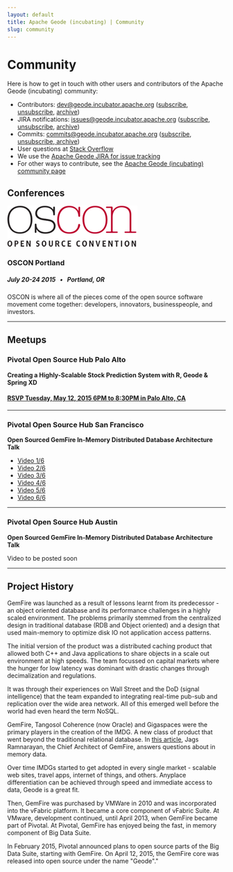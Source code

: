 ```yaml
---
layout: default
title: Apache Geode (incubating) | Community
slug: community
---
```


# Community

<div class='sidebar'>
<p>Here is how to get in touch with other users and contributors of the Apache Geode (incubating) community:</p>
	<ul>
			          <li>
Contributors: <a href="http://mail-archives.apache.org/mod_mbox/incubator-geode-dev/">dev@geode.incubator.apache.org</a>
                            (<a href="mailto:dev-subscribe@geode.incubator.apache.org">subscribe</a>,
                            <a href="mailto:dev-unsubscribe@geode.incubator.apache.org"> unsubscribe</a>, <a href="http://mail-archives.apache.org/mod_mbox/incubator-geode-dev/"> archive</a>)
                        </li>
                        <li>
JIRA notifications: <a href="http://mail-archives.apache.org/mod_mbox/incubator-geode-issues/">issues@geode.incubator.apache.org</a>
                            (<a href="mailto:issues-subscribe@geode.incubator.apache.org">subscribe</a>, 
                            <a href="mailto:issues-unsubscribe@geode.incubator.apache.org"> unsubscribe</a>, <a href="http://mail-archives.apache.org/mod_mbox/incubator-geode-issues/"> archive</a>)
                        </li>
                        <li>
Commits: <a href="http://mail-archives.apache.org/mod_mbox/incubator-geode-commits/">commits@geode.incubator.apache.org</a>
                            (<a href="mailto:commits-subscribe@geode.incubator.apache.org">subscribe</a>, <a href="mailto:commits-unsubscribe@geode.incubator.apache.org"> unsubscribe</a>,<a href="http://mail-archives.apache.org/mod_mbox/incubator-geode-commits/"> archive</a>)
                        </li>
			<li>User questions at <a href="http://stackoverflow.com/questions/tagged/geode+or+gemfire" target="_blank">Stack Overflow</a></li>
			<li>We use the <a href="https://issues.apache.org/jira/browse/GEODE" target="_blank">Apache Geode JIRA for issue tracking</a></li>
			<li>For other ways to contribute, see the <a href="/community/">Apache Geode (incubating) community page</a></li>
			</ul>
</div>



## Conferences

<img class='event-image' src='/images/events/OSCONLogo.png'>

### OSCON Portland

##### July 20-24 2015 &nbsp; • &nbsp; Portland, OR

<div class='description'>OSCON is where all of the pieces come of the open source software movement come together: developers, innovators, businesspeople, and investors. </div>

***

## Meetups

### Pivotal Open Source Hub Palo Alto
**Creating a Highly-Scalable Stock Prediction System with R, Geode & Spring XD**

#### <a href="http://www.meetup.com/Pivotal-Open-Source-Hub/events/221819771/" target="_blank"> RSVP Tuesday, May 12, 2015 6PM to 8:30PM in Palo Alto, CA</a>

***

### Pivotal Open Source Hub San Francisco
**Open Sourced GemFire In-Memory Distributed Database Architecture Talk**

+ <a href="https://www.youtube.com/watch?v=Kfi3mj_moAE">Video 1/6</a>
+ <a href="https://www.youtube.com/watch?v=gPeZ_K5pmpA">Video 2/6</a>
+ <a href="https://www.youtube.com/watch?v=wDupD-UfRjs">Video 3/6</a>
+ <a href="https://www.youtube.com/watch?v=n2AUUYH7NBw">Video 4/6</a>
+ <a href="https://www.youtube.com/watch?v=7ebYjqe7-i4">Video 5/6</a>
+ <a href="https://www.youtube.com/watch?v=bz48V1yovFU">Video 6/6</a>

***

### Pivotal Open Source Hub Austin 
**Open Sourced GemFire In-Memory Distributed Database Architecture Talk**

Video to be posted soon

***



## Project History

GemFire was launched as a result of lessons learnt from its predecessor - an object oriented database and its performance challenges in a highly scaled environment. The problems primarily stemmed from the centralized design in traditional database (RDB and Object oriented) and a design that used main-memory to optimize disk IO not application access patterns. 

The initial version of the product was a distributed caching product that allowed both C++ and Java applications to share objects in a scale out environment at high speeds. The team focussed on capital markets where the hunger for low latency was dominant with drastic changes through decimalization and regulations. 

It was through their experiences on Wall Street and the DoD (signal intelligence) that the team expanded to integrating real-time pub-sub and replication over the wide area network. All of this emerged well before the world had even heard the term NoSQL. 

GemFire, Tangosol Coherence (now Oracle) and Gigaspaces were the primary players in the creation of the IMDG. A new class of product that went beyond the traditional relational database. In <a href="http://www.infoq.com/articles/in-memory-data-grids">this article</a>, Jags Ramnarayan, the Chief Architect of GemFire, answers questions about in memory data.

Over time IMDGs started to get adopted in every single market - scalable web sites, travel apps, internet of things, and others.  Anyplace differentiation can be achieved through speed and immediate access to data, Geode is a great fit. 

Then, GemFire was purchased by VMWare in 2010 and was incorporated into the vFabric platform. It became a core component of vFabric Suite. At VMware, development continued, until April 2013, when GemFire became part of Pivotal. At Pivotal, GemFire has enjoyed being the fast, in memory component of Big Data Suite.

In February 2015, Pivotal announced plans to open source parts of the Big Data Suite, starting with GemFire.  On April 12, 2015, the GemFire core was released into open source under the name "Geode"."






